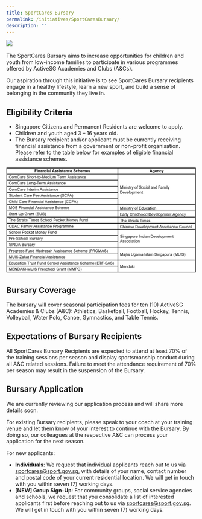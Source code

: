 ```yaml
---
title: SportCares Bursary
permalink: /initiatives/SportCaresBursary/
description: ""
---
```

![](/images/communities-of-care-1.jpg)




The SportCares Bursary aims to increase opportunities for children and youth from low-income families to participate in various programmes offered by ActiveSG Academies and Clubs (A&Cs). 

Our aspiration through this initiative is to see SportCares Bursary recipients engage in a healthy lifestyle, learn a new sport, and build a sense of belonging in the community they live in.   

**Eligibility** **Criteria**
-
* Singapore Citizens and Permanent Residents are welcome to apply. 
* Children and youth aged 3 – 16 years old. 
* The Bursary recipient and/or applicant must be currently receiving financial assistance from a government or non-profit organisation. Please refer to the table below for examples of eligible financial assistance schemes. 

![Financial Assistance Schemes](/images/FA%20Schemes_Website.png)

**Bursary** **Coverage** 
- 
The bursary will cover seasonal participation fees for ten (10) ActiveSG Academies & Clubs (A&C): Athletics, Basketball, Football, Hockey, Tennis, Volleyball, Water Polo, Canoe, Gymnastics, and Table Tennis.

**Expectations of Bursary Recipients**
-
All SportCares Bursary Recipients are expected to attend at least 70% of the training sessions per season and display sportsmanship conduct during all A&C related sessions. Failure to meet the attendance requirement of 70% per season may result in the suspension of the Bursary. 


**Bursary Application**
-
We are currently reviewing our application process and will share more details soon. 

For existing Bursary recipients, please speak to your coach at your training venue and let them know of your interest to continue with the Bursary. By doing so, our colleagues at the respective A&C can process your application for the next season. 

For new applicants: 
* **Individuals**: We request that individual applicants reach out to us via sportcares@sport.gov.sg, with details of your name, contact number and postal code of your current residential location. We will get in touch with you within seven (7) working days.
* **[NEW] Group Sign-Up**: For community groups, social service agencies and schools, we request that you consolidate a list of interested applicants first before reaching out to us via sportcares@sport.gov.sg. We will get in touch with you within seven (7) working days.